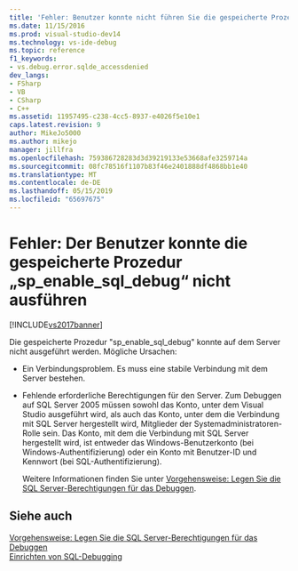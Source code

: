 ```yaml
---
title: 'Fehler: Benutzer konnte nicht führen Sie die gespeicherte Prozedur "sp_enable_sql_debug" | Microsoft-Dokumentation'
ms.date: 11/15/2016
ms.prod: visual-studio-dev14
ms.technology: vs-ide-debug
ms.topic: reference
f1_keywords:
- vs.debug.error.sqlde_accessdenied
dev_langs:
- FSharp
- VB
- CSharp
- C++
ms.assetid: 11957495-c238-4cc5-8937-e4026f5e10e1
caps.latest.revision: 9
author: MikeJo5000
ms.author: mikejo
manager: jillfra
ms.openlocfilehash: 759386728283d3d39219133e53668afe3259714a
ms.sourcegitcommit: 08fc78516f1107b83f46e2401888df4868bb1e40
ms.translationtype: MT
ms.contentlocale: de-DE
ms.lasthandoff: 05/15/2019
ms.locfileid: "65697675"
---
```

# <a name="error-user-could-not-execute-stored-procedure-spenablesqldebug"></a>Fehler: Der Benutzer konnte die gespeicherte Prozedur „sp_enable_sql_debug“ nicht ausführen
[!INCLUDE[vs2017banner](../includes/vs2017banner.md)]

Die gespeicherte Prozedur "sp_enable_sql_debug" konnte auf dem Server nicht ausgeführt werden. Mögliche Ursachen:  
  
- Ein Verbindungsproblem. Es muss eine stabile Verbindung mit dem Server bestehen.  
  
- Fehlende erforderliche Berechtigungen für den Server. Zum Debuggen auf SQL Server 2005 müssen sowohl das Konto, unter dem Visual Studio ausgeführt wird, als auch das Konto, unter dem die Verbindung mit SQL Server hergestellt wird, Mitglieder der Systemadministratoren-Rolle sein. Das Konto, mit dem die Verbindung mit SQL Server hergestellt wird, ist entweder das Windows-Benutzerkonto (bei Windows-Authentifizierung) oder ein Konto mit Benutzer-ID und Kennwort (bei SQL-Authentifizierung).  
  
  Weitere Informationen finden Sie unter [Vorgehensweise: Legen Sie die SQL Server-Berechtigungen für das Debuggen](https://msdn.microsoft.com/84e088d0-0409-41d4-841b-f5d4b0fda414).  
  
## <a name="see-also"></a>Siehe auch  
 [Vorgehensweise: Legen Sie die SQL Server-Berechtigungen für das Debuggen](https://msdn.microsoft.com/84e088d0-0409-41d4-841b-f5d4b0fda414)   
 [Einrichten von SQL-Debugging](https://msdn.microsoft.com/3db09e68-edcc-42de-9c22-4e97cfd55ab3)
